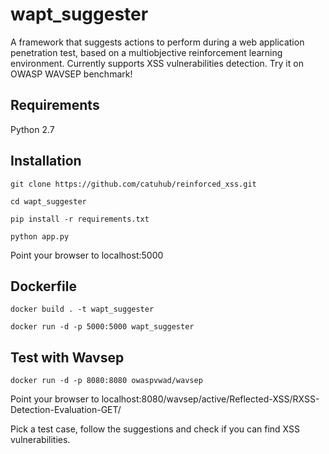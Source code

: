 # wapt_suggester
A framework that suggests actions to perform during a web application penetration test, based on a multiobjective reinforcement learning environment. Currently supports XSS vulnerabilities detection. Try it on OWASP WAVSEP benchmark!

## Requirements
Python 2.7

## Installation
```
git clone https://github.com/catuhub/reinforced_xss.git

cd wapt_suggester

pip install -r requirements.txt

python app.py
```
Point your browser to localhost:5000

## Dockerfile
```
docker build . -t wapt_suggester

docker run -d -p 5000:5000 wapt_suggester
```

## Test with Wavsep
```
docker run -d -p 8080:8080 owaspvwad/wavsep
```
Point your browser to localhost:8080/wavsep/active/Reflected-XSS/RXSS-Detection-Evaluation-GET/

Pick a test case, follow the suggestions and check if you can find XSS vulnerabilities.
